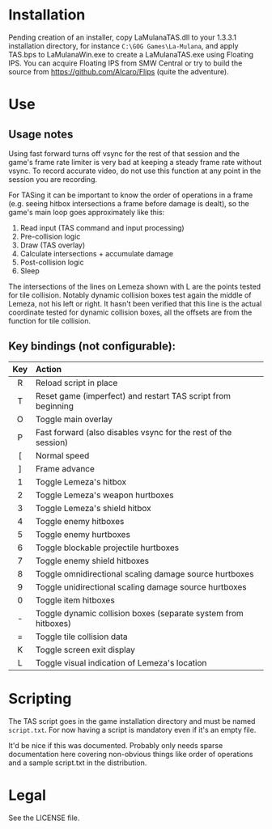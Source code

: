# Installation

Pending creation of an installer, copy LaMulanaTAS.dll to your 1.3.3.1 installation directory, for instance `C:\GOG Games\La-Mulana`, and apply TAS.bps to LaMulanaWin.exe to create a LaMulanaTAS.exe using Floating IPS.  You can acquire Floating IPS from SMW Central or try to build the source from https://github.com/Alcaro/Flips (quite the adventure).

# Use

## Usage notes

Using fast forward turns off vsync for the rest of that session and the game's frame rate limiter is very bad at keeping a steady frame rate without vsync.  To record accurate video, do not use this function at any point in the session you are recording.

For TASing it can be important to know the order of operations in a frame (e.g. seeing hitbox intersections a frame before damage is dealt), so the game's main loop goes approximately like this:

1. Read input (TAS command and input processing)
2. Pre-collision logic
3. Draw (TAS overlay)
4. Calculate intersections + accumulate damage
5. Post-collision logic
6. Sleep

The intersections of the lines on Lemeza shown with L are the points tested for tile collision.  Notably dynamic collision boxes test again the middle of Lemeza, not his left or right.  It hasn't been verified that this line is the actual coordinate tested for dynamic collision boxes, all the offsets are from the function for tile collision.

## Key bindings (not configurable):

Key | Action
:---:|:---
R | Reload script in place
T | Reset game (imperfect) and restart TAS script from beginning
O | Toggle main overlay
P | Fast forward (also disables vsync for the rest of the session)
[ | Normal speed
] | Frame advance
1 | Toggle Lemeza's hitbox
2 | Toggle Lemeza's weapon hurtboxes
3 | Toggle Lemeza's shield hitbox
4 | Toggle enemy hitboxes
5 | Toggle enemy hurtboxes
6 | Toggle blockable projectile hurtboxes
7 | Toggle enemy shield hitboxes
8 | Toggle omnidirectional scaling damage source hurtboxes
9 | Toggle unidirectional scaling damage source hurtboxes
0 | Toggle item hitboxes
- | Toggle dynamic collision boxes (separate system from hitboxes)
= | Toggle tile collision data
K | Toggle screen exit display
L | Toggle visual indication of Lemeza's location

# Scripting

The TAS script goes in the game installation directory and must be named `script.txt`.  For now having a script is mandatory even if it's an empty file.

It'd be nice if this was documented.  Probably only needs sparse documentation here covering non-obvious things like order of operations and a sample script.txt in the distribution.

# Legal

See the LICENSE file.
